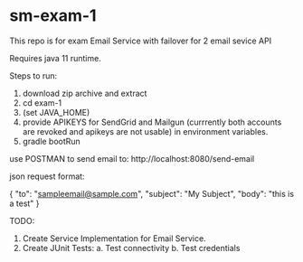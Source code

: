 # sm-exam-1
This repo is for exam Email Service with failover for 2 email sevice API

Requires java 11 runtime.

Steps to run:
1. download zip archive and extract
2. cd exam-1
3. (set JAVA_HOME)
4. provide APIKEYS for SendGrid and Mailgun (currrently both accounts are revoked and apikeys are not usable) in environment variables.
5. gradle bootRun

use POSTMAN to send email to: 
http://localhost:8080/send-email

json request format:

{
    "to": "<sampleemail@sample.com>",
    "subject": "My Subject",
    "body": "this is a test"
}

TODO:
1. Create Service Implementation for Email Service.
2. Create JUnit Tests:
   a. Test connectivity
   b. Test credentials

